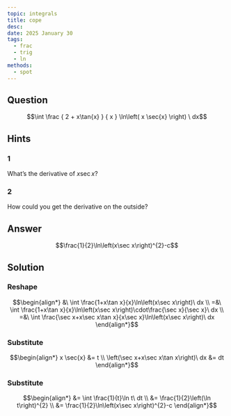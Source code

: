 ```yaml
---
topic: integrals
title: cope
desc: 
date: 2025 January 30
tags:
  - frac
  - trig
  - ln
methods:
  - spot
---
```



## Question
```math
\int
  \frac
    { 2 + x\tan{x} }
    { x }
  \ln\left(
    x \sec{x}
  \right)
\ dx
```


## Hints

### 1
What’s the derivative of $x \sec{x}$?

### 2
How could you get the derivative on the outside?


## Answer
```math
\frac{1}{2}\ln\left(x\sec x\right)^{2}-c
```


## Solution

### Reshape
```math
\begin{align*}
  &\ \int \frac{1+x\tan x}{x}\ln\left(x\sec x\right)\ dx
  \\ =&\ \int \frac{1+x\tan x}{x}\ln\left(x\sec x\right)\cdot\frac{\sec x}{\sec x}\ dx
  \\ =&\ \int \frac{\sec x+x\sec x\tan x}{x\sec x}\ln\left(x\sec x\right)\ dx
\end{align*}
```

### Substitute
```math
\begin{align*}
  x \sec{x} &= t
  \\ \left(\sec x+x\sec x\tan x\right)\ dx &= dt
\end{align*}
```

### Substitute
```math
\begin{align*}
  &= \int \frac{1}{t}\ln t\ dt
  \\ &= \frac{1}{2}\left(\ln t\right)^{2}
  \\ &= \frac{1}{2}\ln\left(x\sec x\right)^{2}-c
\end{align*}
```
